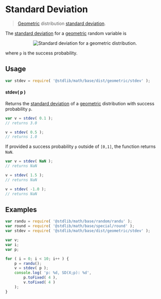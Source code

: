 # Standard Deviation

> [Geometric][geometric-distribution] distribution [standard deviation][standard-deviation].

<!-- Section to include introductory text. Make sure to keep an empty line after the intro `section` element and another before the `/section` close. -->

<section class="intro">

The [standard deviation][standard-deviation] for a [geometric][geometric-distribution] random variable is

<!-- <equation class="equation" label="eq:geometric_stdev" align="center" raw="\sigma = \frac{\sqrt{1-p}}{p}" alt="Standard deviation for a geometric distribution."> -->

<div class="equation" align="center" data-raw-text="\sigma = \frac{\sqrt{1-p}}{p}" data-equation="eq:geometric_stdev">
    <img src="" alt="Standard deviation for a geometric distribution.">
    <br>
</div>

<!-- </equation> -->

where `p` is the success probability.

</section>

<!-- /.intro -->

<!-- Package usage documentation. -->

<section class="usage">

## Usage

```javascript
var stdev = require( '@stdlib/math/base/dist/geometric/stdev' );
```

#### stdev( p )

Returns the [standard deviation][standard-deviation] of a [geometric][geometric-distribution] distribution with success probability `p`.

```javascript
var v = stdev( 0.1 );
// returns 3.0

v = stdev( 0.5 );
// returns 1.0
```

If provided a success probability `p` outside of `[0,1]`, the function returns `NaN`.

```javascript
var v = stdev( NaN );
// returns NaN

v = stdev( 1.5 );
// returns NaN

v = stdev( -1.0 );
// returns NaN
```

</section>

<!-- /.usage -->

<!-- Package usage notes. Make sure to keep an empty line after the `section` element and another before the `/section` close. -->

<section class="notes">

</section>

<!-- /.notes -->

<!-- Package usage examples. -->

<section class="examples">

## Examples

```javascript
var randu = require( '@stdlib/math/base/random/randu' );
var round = require( '@stdlib/math/base/special/round' );
var stdev = require( '@stdlib/math/base/dist/geometric/stdev' );

var v;
var i;
var p;

for ( i = 0; i < 10; i++ ) {
    p = randu();
    v = stdev( p );
    console.log( 'p: %d, SD(X;p): %d',
        p.toFixed( 4 ),
        v.toFixed( 4 )
    );
}
```

</section>

<!-- /.examples -->

<!-- Section to include cited references. If references are included, add a horizontal rule *before* the section. Make sure to keep an empty line after the `section` element and another before the `/section` close. -->

<section class="references">

</section>

<!-- /.references -->

<!-- Section for all links. Make sure to keep an empty line after the `section` element and another before the `/section` close. -->

<section class="links">

[geometric-distribution]: https://en.wikipedia.org/wiki/Geometric_distribution

[standard-deviation]: https://en.wikipedia.org/wiki/Standard_deviation

</section>

<!-- /.links -->
